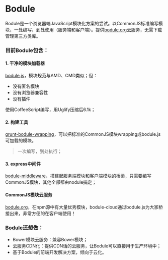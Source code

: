 Bodule
======

Bodule是一个浏览器端JavaScript模块化方案的尝试。以CommonJS标准编写模块，一处编写，到处使用（服务端和客户端）。提供[bodule.org](http://bodule.org)云服务，无需下载管理第三方类库。

### 目前Bodule包含：

#### 1. 干净的模块加载器
[bodule.js](https://github.com/Bodule/bodule-engine)，模块规范与AMD、CMD类似；但：

- 没有匿名模块
- 没有浏览器兼容性
- 没有插件

使用CoffeeScript编写，用Uglify压缩后6.1k；

#### 2. 构建工具

[grunt-bodule-wrapping](https://github.com/Bodule/grunt-bodule-wrapping)，可以把标准的CommonJS模块wrapping成bodule.js可加载的模块。

> 一次编写，到处执行；

#### 3. express中间件

[bodule-middleware](https://github.com/island205/bodule-middleware)，搭建起服务端模块和客户端模块的桥梁，只需要编写CommonJS模块，其他全部都由nodule搞定；

#### CommonJS模块云服务

[bodule.org](http://bodule.org)，在npm源中有大量优秀模块，bodule-cloud通过bodule.js为大家桥接出来，非常方便的在客户端使用！

### Bodule还想做：

- Bower模块云服务：兼容Bower模块；
- 云服务CDN化：提供CDN话的云服务，让Bodule可以直接用于生产环境中；
- 基于Bodule的前端开发解决方案，倾向于云化。